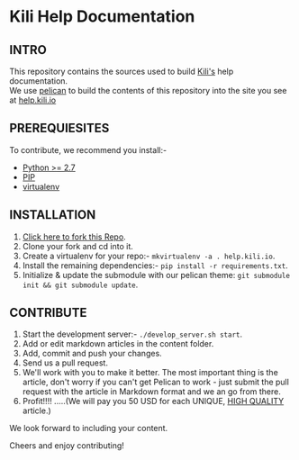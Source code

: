 Kili Help Documentation
============

## INTRO
This repository contains the sources used to build [Kili's](http://kili.io)  help documentation.<br>
We use <a href="http://docs.getpelican.com" target="_blank">pelican</a> to build the contents of this repository into the site you see at <a href="http://help.kili.io">help.kili.io</a>

## PREREQUIESITES
To contribute, we recommend you install:-

- <a href="https://www.python.org/download/releases/2.7" target="_blank">Python >= 2.7</a>
- <a href="http://www.pip-installer.org/en/latest/installing.html" target="_blank">PIP</a>
- <a href="http://www.virtualenv.org/en/latest/virtualenv.html" target="_blank">virtualenv</a>


## INSTALLATION

1. <a href="https://github.com/kili/help.kili.io/fork" target="_blank">Click here to fork this Repo</a>.
2. Clone your fork and cd into it.
3. Create a virtualenv for your repo:- `mkvirtualenv -a . help.kili.io`.
4. Install the remaining dependencies:-  `pip install -r requirements.txt`.
5. Initialize & update the submodule with our pelican theme: `git submodule init && git submodule update`.

## CONTRIBUTE

1. Start the development server:- `./develop_server.sh start`.
2. Add or edit markdown articles in the content folder.
3. Add, commit and push your changes.
4. Send us a pull request.
5. We'll work with you to make it better.  The most important thing is the article, don't worry if you can't get Pelican to work - just submit the pull request with the article in Markdown format and we an go from there.
6. Profit!!!! .....(We will pay you 50 USD for each UNIQUE, <a href="https://wiki.openstack.org/wiki/Documentation/Conventions" target="_blank" >HIGH QUALITY</a> article.)

We look forward to including your content.

Cheers and enjoy contributing!
